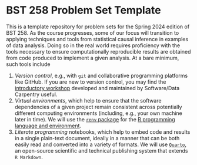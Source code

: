 # BST 258 Problem Set Template

This is a template repository for problem sets for the Spring 2024 edition of
BST 258. As the course progresses, some of our focus will transition to applying
techniques and tools from statistical causal inference in examples of data
analysis. Doing so in the real world requires proficiency with the tools
necessary to ensure computationally reproducible results are obtained from code
produced to implement a given analysis. At a bare minimum, such tools include

1. *Version control*, e.g., with `git` and collaborative programming platforms
    like GitHub. If you are new to version control, you may find the
    [introductory workshop](https://swcarpentry.github.io/git-novice/)
    developed and maintained by Software/Data Carpentry useful.
2. *Virtual environments*, which help to ensure that the software dependencies
     of a given project remain consistent across potentially different computing
    environments (including, e.g., your own machine later in time). We will use
    the [`renv` package](https://rstudio.github.io/renv/) for the
    [R programming language and environment](https://www.r-project.org/).
3. *Literate programming* notebooks, which help to embed code and results in a
    single plain-text document, ideally in a manner that can be both easily read
    and converted into a variety of formats. We will use
    [`Quarto`](https://quarto.org/), an open-source scientific and technical
    publishing system that extends `R Markdown`.

